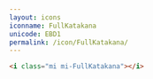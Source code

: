 ```yaml
---
layout: icons
iconname: FullKatakana
unicode: EBD1
permalink: /icon/FullKatakana/
---
```


``` html
<i class="mi mi-FullKatakana"></i>
```
